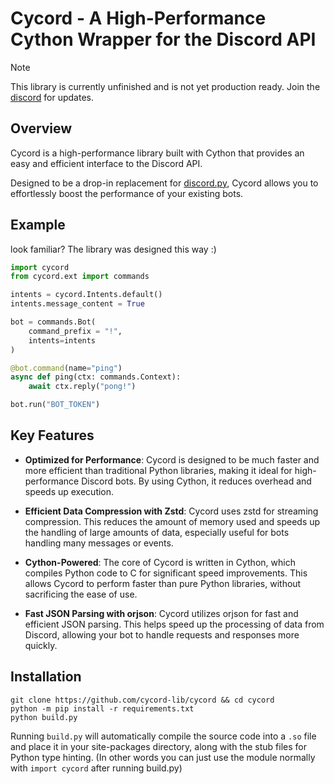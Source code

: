 # Cycord - A High-Performance Cython Wrapper for the Discord API
> [!NOTE]
> This library is currently unfinished and is not yet production ready. Join the [discord](https://discord.gg/xbZMHJjrTR) for updates.
## Overview
Cycord is a high-performance library built with Cython that provides an easy and efficient interface to the Discord API.

Designed to be a drop-in replacement for [discord.py](https://github.com/Rapptz/discord.py), Cycord allows you to effortlessly boost the performance of your existing bots.

## Example
look familiar? The library was designed this way :)
```python
import cycord
from cycord.ext import commands

intents = cycord.Intents.default()
intents.message_content = True

bot = commands.Bot(
    command_prefix = "!",
    intents=intents
)

@bot.command(name="ping")
async def ping(ctx: commands.Context):
    await ctx.reply("pong!")

bot.run("BOT_TOKEN")
```

## Key Features
- **Optimized for Performance**: Cycord is designed to be much faster and more efficient than traditional Python libraries, making it ideal for high-performance Discord bots. By using Cython, it reduces overhead and speeds up execution.

- **Efficient Data Compression with Zstd**: Cycord uses zstd for streaming compression. This reduces the amount of memory used and speeds up the handling of large amounts of data, especially useful for bots handling many messages or events.

- **Cython-Powered**: The core of Cycord is written in Cython, which compiles Python code to C for significant speed improvements. This allows Cycord to perform faster than pure Python libraries, without sacrificing the ease of use.

- **Fast JSON Parsing with orjson**: Cycord utilizes orjson for fast and efficient JSON parsing. This helps speed up the processing of data from Discord, allowing your bot to handle requests and responses more quickly.

## Installation
```
git clone https://github.com/cycord-lib/cycord && cd cycord
python -m pip install -r requirements.txt
python build.py
```
Running `build.py` will automatically compile the source code into a `.so` file and place it in your site-packages directory, along with the stub files for Python type hinting. (In other words you can just use the module normally with `import cycord` after running build.py)